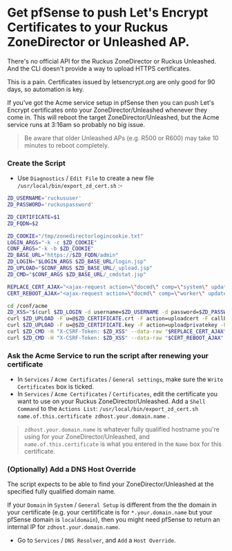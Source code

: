 # Get pfSense to push Let's Encrypt Certificates to your Ruckus ZoneDirector or Unleashed AP.

There's no official API for the Ruckus ZoneDirector or Ruckus Unleashed. And the CLI doesn't provide a way to upload HTTPS certificates.

This is a pain. Certificates issued by letsencrypt.org are only good for 90 days, so automation is key.

If you've got the Acme service setup in pfSense then you can push Let's Encrypt certificates onto your ZoneDirector/Unleashed whenever they come in.
This will reboot the target ZoneDirector/Unleashed, but the Acme service runs at 3:16am so probably no big issue.
> Be aware that older Unleashed APs (e.g. R500 or R600) may take 10 minutes to reboot completely.


### Create the Script

* Use `Diagnostics` / `Edit File` to create a new file `/usr/local/bin/export_zd_cert.sh` :-

```sh
ZD_USERNAME='ruckususer'
ZD_PASSWORD='ruckuspassword'

ZD_CERTIFICATE=$1
ZD_FQDN=$2

ZD_COOKIE="/tmp/zonedirectorlogincookie.txt"
LOGIN_ARGS="-k -c $ZD_COOKIE"
CONF_ARGS="-k -b $ZD_COOKIE"
ZD_BASE_URL="https://$ZD_FQDN/admin"
ZD_LOGIN="$LOGIN_ARGS $ZD_BASE_URL/login.jsp"
ZD_UPLOAD="$CONF_ARGS $ZD_BASE_URL/_upload.jsp"
ZD_CMD="$CONF_ARGS $ZD_BASE_URL/_cmdstat.jsp"

REPLACE_CERT_AJAX="<ajax-request action=\"docmd\" comp=\"system\" updater=\"rid.0.36674838786340014\" xcmd=\"replace-cert\" checkAbility=\"6\" timeout=\"-1\"><xcmd cmd=\"replace-cert\" cn=\"$ZD_FQDN\"/></ajax-request>"
CERT_REBOOT_AJAX="<ajax-request action=\"docmd\" comp=\"worker\" updater=\"rid.0.4001861168896834\" xcmd=\"cert-reboot\" checkAbility=\"6\"><xcmd cmd=\"cert-reboot\" action=\"undefined\"/></ajax-request>"

cd /conf/acme
ZD_XSS="$(curl $ZD_LOGIN -d username=$ZD_USERNAME -d password=$ZD_PASSWORD -d ok=Log\ In -i | awk '/^HTTP_X_CSRF_TOKEN:/ { print $2 }' | tr -d '\040\011\012\015')"
curl $ZD_UPLOAD -F u=@$ZD_CERTIFICATE.crt -F action=uploadcert -F callback=uploader_uploadcert
curl $ZD_UPLOAD -F u=@$ZD_CERTIFICATE.key -F action=uploadprivatekey -F callback=uploader_uploadprivatekey
curl $ZD_CMD -H "X-CSRF-Token: $ZD_XSS" --data-raw "$REPLACE_CERT_AJAX"
curl $ZD_CMD -H "X-CSRF-Token: $ZD_XSS" --data-raw "$CERT_REBOOT_AJAX"
```

### Ask the Acme Service to run the script after renewing your certificate

* In `Services` / `Acme Certificates` / `General settings`, make sure the `Write Certificates` box is ticked.
* In `Services` / `Acme Certificates` / `Certificates`, edit the certificate you want to use on your Ruckus ZoneDirector/Unleashed. Add a `Shell Command` to the `Actions List`: `/usr/local/bin/export_zd_cert.sh name.of.this.certificate zdhost.your.domain.name` .
> `zdhost.your.domain.name` is whatever fully qualified hostname you're using for your ZoneDirector/Unleashed, and `name.of.this.certificate` is what you entered in the `Name` box for this certificate.

### (Optionally) Add a DNS Host Override

The script expects to be able to find your ZoneDirector/Unleashed at the specified fully qualified domain name.

If your `Domain` in `System` / `General Setup` is different from the the domain in your certificate (e.g. your certitificate is for `*.your.domain.name` but your pfSense domain is `localdomain`), then you might need pfSense to return an internal IP for `zdhost.your.domain.name`.
* Go to `Services` / `DNS Resolver`, and `Add` a `Host Override`.
